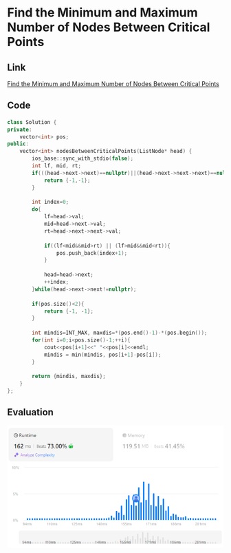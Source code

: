 # Find the Minimum and Maximum Number of Nodes Between Critical Points
## Link
[Find the Minimum and Maximum Number of Nodes Between Critical Points](https://leetcode.com/problems/find-the-minimum-and-maximum-number-of-nodes-between-critical-points/)

## Code
```cpp
class Solution {
private:
    vector<int> pos;
public:
    vector<int> nodesBetweenCriticalPoints(ListNode* head) {
        ios_base::sync_with_stdio(false);
        int lf, mid, rt;
        if(((head->next->next)==nullptr)||(head->next->next->next)==nullptr){
            return {-1,-1};
        }

        int index=0;
        do{
            lf=head->val;
            mid=head->next->val;
            rt=head->next->next->val;

            if((lf<mid&&mid>rt) || (lf>mid&&mid<rt)){
                pos.push_back(index+1);
            }

            head=head->next;
            ++index;
        }while(head->next->next!=nullptr);

        if(pos.size()<2){
            return {-1, -1};
        }

        int mindis=INT_MAX, maxdis=*(pos.end()-1)-*(pos.begin());
        for(int i=0;i<pos.size()-1;++i){
            cout<<pos[i+1]<<" "<<pos[i]<<endl;
            mindis = min(mindis, pos[i+1]-pos[i]);
        }

        return {mindis, maxdis};
    }
};
```

## Evaluation
![Find the Minimum and Maximum Number of Nodes Between Critical Points](./07.PNG)